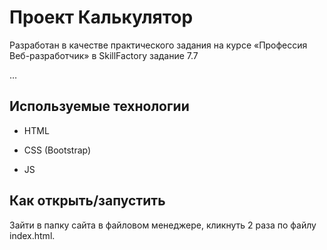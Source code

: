 # Проект Калькулятор

Разработан в качестве практического задания на курсе «Профессия Веб-разработчик» 
в SkillFactory задание 7.7

…


## Используемые технологии

* HTML

* CSS (Bootstrap)

* JS



## Как открыть/запустить

Зайти в папку сайта в файловом менеджере, кликнуть 2 раза по файлу index.html.
